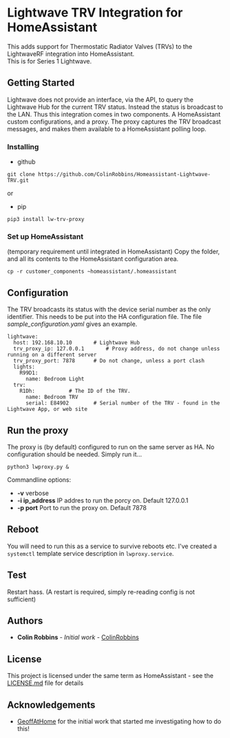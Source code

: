 # Lightwave TRV Integration for HomeAssistant

This adds support for Thermostatic Radiator Valves (TRVs) to the LightwaveRF integration into HomeAssistant.  
This is for Series 1 Lightwave.

## Getting Started

Lightwave does not provide an interface, via the API, to query the Lightwave Hub for the current TRV status.  Instead the status is broadcast to the LAN.
Thus this integration comes in two components.  A HomeAssistant custom configurations, and a proxy.
The proxy captures the TRV broadcast messages, and makes them available to a HomeAssistant polling loop.

### Installing

* github
```
git clone https://github.com/ColinRobbins/Homeassistant-Lightwave-TRV.git
```
or
* pip
```
pip3 install lw-trv-proxy
```

### Set up HomeAssistant
(temporary requirement until integrated in HomeAssistant)
Copy the folder, and all its contents to the HomeAssistant configuration area.
```
cp -r customer_components ~homeassistant/.homeassistant
```


## Configuration
The TRV broadcasts its status with the device serial number as the only identifier.
This needs to be put into the HA configuration file.
The file *sample_configuration.yaml* gives an example.
```
lightwave:
  host: 192.168.10.10    	# Lightwave Hub
  trv_proxy_ip: 127.0.0.1       # Proxy address, do not change unless running on a different server
  trv_proxy_port: 7878		# Do not change, unless a port clash
  lights:
    R99D1:
      name: Bedroom Light
  trv:				
    R1Dh:			# The ID of the TRV.  
      name: Bedroom TRV
      serial: E84902		# Serial number of the TRV - found in the Lightwave App, or web site
```

## Run the proxy
The proxy is (by default) configured to run on the same server as HA.
No configuration should be needed.   Simply run it...
```
python3 lwproxy.py &
```
Commandline options:
* **-v** verbose
* **-i ip_address** IP addres to run the porcy on.  Default 127.0.0.1
* **-p port** Port to run the proxy on. Default 7878

## Reboot
You will need to run this as a service to survive reboots etc.  I've created a ```systemctl``` template service description in ```lwproxy.service```.
## Test
Restart hass.  (A restart is required, simply re-reading config is not sufficient)

## Authors

* **Colin Robbins** - *Initial work* - [ColinRobbins](https://github.com/ColinRobbins)

## License

This project is licensed under the same term as HomeAssistant - see the [LICENSE.md](LICENSE.md) file for details

## Acknowledgements

* [GeoffAtHome](https://github.com/GeoffAtHome) for the initial work that started me investigating how to do this!

